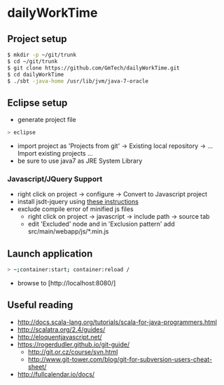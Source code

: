 # dailyWorkTime #

## Project setup ##
```sh
$ mkdir -p ~/git/trunk
$ cd ~/git/trunk
$ git clone https://github.com/GmTech/dailyWorkTime.git
$ cd dailyWorkTime
$ ./sbt -java-home /usr/lib/jvm/java-7-oracle
```

## Eclipse setup ##
* generate project file
```sh
> eclipse
```
* import project as 'Projects from git' -> Existing local repository -> ... Import existing projects ...
* be sure to use java7 as JRE System Library

### Javascript/JQuery Support ###
* right click on project -> configure -> Convert to Javascript project
* install jsdt-jquery using [these instructions](code.google.com/a/eclipselabs.org/p/jsdt-jquery/wiki/Installation)
* exclude compile error of minified js files
  * right click on project -> javascript -> include path -> source tab 
  * edit 'Excluded' node and in 'Exclusion pattern' add src/main/webapp/js/*.min.js

## Launch application ##
```sh
> ~;container:start; container:reload /
```
* browse to [http://localhost:8080/]

## Useful reading ##
* http://docs.scala-lang.org/tutorials/scala-for-java-programmers.html
* http://scalatra.org/2.4/guides/
* http://eloquentjavascript.net/
* https://rogerdudler.github.io/git-guide/
  * http://git.or.cz/course/svn.html
  * http://www.git-tower.com/blog/git-for-subversion-users-cheat-sheet/
* http://fullcalendar.io/docs/
